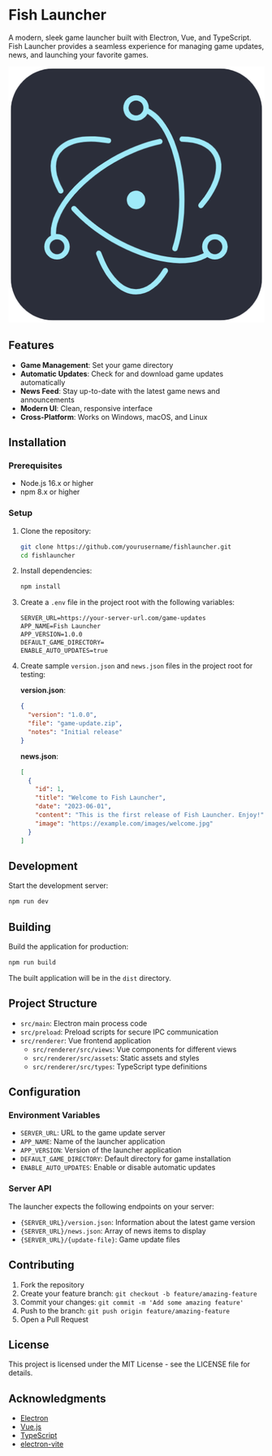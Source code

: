 # Fish Launcher

A modern, sleek game launcher built with Electron, Vue, and TypeScript. Fish Launcher provides a seamless experience for managing game updates, news, and launching your favorite games.

![Fish Launcher Icon](resources/icon.png)

## Features

- **Game Management**: Set your game directory
- **Automatic Updates**: Check for and download game updates automatically
- **News Feed**: Stay up-to-date with the latest game news and announcements
- **Modern UI**: Clean, responsive interface
- **Cross-Platform**: Works on Windows, macOS, and Linux

## Installation

### Prerequisites

- Node.js 16.x or higher
- npm 8.x or higher

### Setup

1. Clone the repository:
   ```bash
   git clone https://github.com/yourusername/fishlauncher.git
   cd fishlauncher
   ```

2. Install dependencies:
   ```bash
   npm install
   ```

3. Create a `.env` file in the project root with the following variables:
   ```
   SERVER_URL=https://your-server-url.com/game-updates
   APP_NAME=Fish Launcher
   APP_VERSION=1.0.0
   DEFAULT_GAME_DIRECTORY=
   ENABLE_AUTO_UPDATES=true
   ```

4. Create sample `version.json` and `news.json` files in the project root for testing:
   
   **version.json**:
   ```json
   {
     "version": "1.0.0",
     "file": "game-update.zip",
     "notes": "Initial release"
   }
   ```

   **news.json**:
   ```json
   [
     {
       "id": 1,
       "title": "Welcome to Fish Launcher",
       "date": "2023-06-01",
       "content": "This is the first release of Fish Launcher. Enjoy!",
       "image": "https://example.com/images/welcome.jpg"
     }
   ]
   ```

## Development

Start the development server:
```bash
npm run dev
```

## Building

Build the application for production:
```bash
npm run build
```

The built application will be in the `dist` directory.

## Project Structure

- `src/main`: Electron main process code
- `src/preload`: Preload scripts for secure IPC communication
- `src/renderer`: Vue frontend application
  - `src/renderer/src/views`: Vue components for different views
  - `src/renderer/src/assets`: Static assets and styles
  - `src/renderer/src/types`: TypeScript type definitions

## Configuration

### Environment Variables

- `SERVER_URL`: URL to the game update server
- `APP_NAME`: Name of the launcher application
- `APP_VERSION`: Version of the launcher application
- `DEFAULT_GAME_DIRECTORY`: Default directory for game installation
- `ENABLE_AUTO_UPDATES`: Enable or disable automatic updates

### Server API

The launcher expects the following endpoints on your server:

- `{SERVER_URL}/version.json`: Information about the latest game version
- `{SERVER_URL}/news.json`: Array of news items to display
- `{SERVER_URL}/{update-file}`: Game update files

## Contributing

1. Fork the repository
2. Create your feature branch: `git checkout -b feature/amazing-feature`
3. Commit your changes: `git commit -m 'Add some amazing feature'`
4. Push to the branch: `git push origin feature/amazing-feature`
5. Open a Pull Request

## License

This project is licensed under the MIT License - see the LICENSE file for details.

## Acknowledgments

- [Electron](https://www.electronjs.org/)
- [Vue.js](https://vuejs.org/)
- [TypeScript](https://www.typescriptlang.org/)
- [electron-vite](https://github.com/alex8088/electron-vite)
